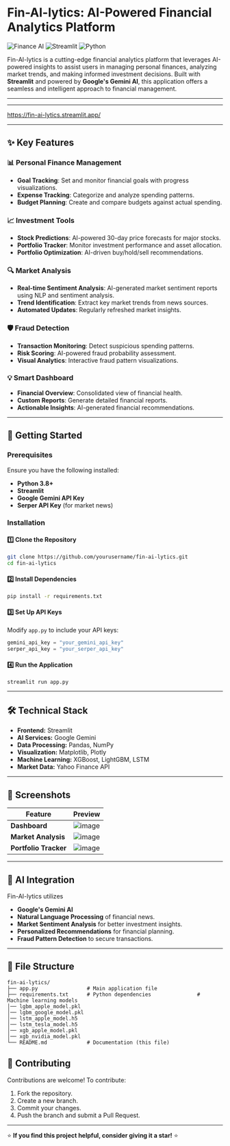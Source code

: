 # Fin-AI-lytics: AI-Powered Financial Analytics Platform

![Finance AI](https://img.shields.io/badge/Finance-AI-blue) ![Streamlit](https://img.shields.io/badge/Platform-Streamlit-green) ![Python](https://img.shields.io/badge/Language-Python-yellow)

Fin-AI-lytics is a cutting-edge financial analytics platform that leverages AI-powered insights to assist users in managing personal finances, analyzing market trends, and making informed investment decisions. Built with **Streamlit** and powered by **Google's Gemini AI**, this application offers a seamless and intelligent approach to financial management.

---

---

https://fin-ai-lytics.streamlit.app/

---


## ✨ Key Features

### 📊 Personal Finance Management
- **Goal Tracking**: Set and monitor financial goals with progress visualizations.
- **Expense Tracking**: Categorize and analyze spending patterns.
- **Budget Planning**: Create and compare budgets against actual spending.

### 📈 Investment Tools
- **Stock Predictions**: AI-powered 30-day price forecasts for major stocks.
- **Portfolio Tracker**: Monitor investment performance and asset allocation.
- **Portfolio Optimization**: AI-driven buy/hold/sell recommendations.

### 🔍 Market Analysis
- **Real-time Sentiment Analysis**: AI-generated market sentiment reports using NLP and sentiment analysis.
- **Trend Identification**: Extract key market trends from news sources.
- **Automated Updates**: Regularly refreshed market insights.

### 🛡️ Fraud Detection
- **Transaction Monitoring**: Detect suspicious spending patterns.
- **Risk Scoring**: AI-powered fraud probability assessment.
- **Visual Analytics**: Interactive fraud pattern visualizations.

### 💡 Smart Dashboard
- **Financial Overview**: Consolidated view of financial health.
- **Custom Reports**: Generate detailed financial reports.
- **Actionable Insights**: AI-generated financial recommendations.

---

## 🚀 Getting Started

### **Prerequisites**
Ensure you have the following installed:
- **Python 3.8+**
- **Streamlit**
- **Google Gemini API Key**
- **Serper API Key** (for market news)

### **Installation**

#### 1️⃣ Clone the Repository
```bash
git clone https://github.com/yourusername/fin-ai-lytics.git
cd fin-ai-lytics
```

#### 2️⃣ Install Dependencies
```bash
pip install -r requirements.txt
```

#### 3️⃣ Set Up API Keys
Modify `app.py` to include your API keys:
```python
gemini_api_key = "your_gemini_api_key"
serper_api_key = "your_serper_api_key"
```

#### 4️⃣ Run the Application
```bash
streamlit run app.py
```

---

## 🛠️ Technical Stack
- **Frontend:** Streamlit
- **AI Services:** Google Gemini
- **Data Processing:** Pandas, NumPy
- **Visualization:** Matplotlib, Plotly
- **Machine Learning:** XGBoost, LightGBM, LSTM
- **Market Data:** Yahoo Finance API

---

## 📸 Screenshots
| Feature            | Preview         |
|-------------------|---------------|
| **Dashboard**     | ![image](https://github.com/user-attachments/assets/16d05a48-f372-4756-85b6-e2aeb524571c)|
| **Market Analysis** | ![image](https://github.com/user-attachments/assets/0df2686f-47b8-4618-aac8-124bac6a47d7)|
| **Portfolio Tracker** | ![image](https://github.com/user-attachments/assets/a5b4783d-0005-42ed-881c-dcc24b20e2e6)|

---

## 🤖 AI Integration
Fin-AI-lytics utilizes 
- **Google's Gemini AI** 
- **Natural Language Processing** of financial news.
- **Market Sentiment Analysis** for better investment insights.
- **Personalized Recommendations** for financial planning.
- **Fraud Pattern Detection** to secure transactions.

---

## 📂 File Structure
```
fin-ai-lytics/
├── app.py                # Main application file
├── requirements.txt      # Python dependencies               # Machine learning models
│── lgbm_apple_model.pkl
│── lgbm_google_model.pkl
│── lstm_apple_model.h5
│── lstm_tesla_model.h5
│── xgb_apple_model.pkl
│── xgb_nvidia_model.pkl 
└── README.md             # Documentation (this file)
```

## 🙌 Contributing
Contributions are welcome! To contribute:
1. Fork the repository.
2. Create a new branch.
3. Commit your changes.
4. Push the branch and submit a Pull Request.

---

⭐ **If you find this project helpful, consider giving it a star!** ⭐

